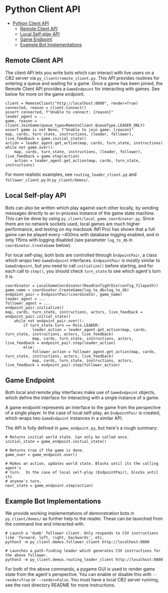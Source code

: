Python Client API
=================

- [Python Client API](#python-client-api)
  - [Remote Client API](#remote-client-api)
  - [Local Self-play API](#local-self-play-api)
  - [Game Endpoint](#game-endpoint)
  - [Example Bot Implementations](#example-bot-implementations)

Remote Client API 
-----------------

The client API lets you write bots which can interact with live users on a CB2 server via `py_client/remote_client.py`.  This API provides routines for entering a queue and waiting for a game. Once a game has been joined, the Remote Client API provides a `GameEndpoint` for interacting with games. See below for more on the game endpoint.
```
client = RemoteClient("http://localhost:8080", render=True)
connected, reason = client.Connect()
assert connected, f"Unable to connect: {reason}"
leader_agent = ...
game, reason = client.JoinGame(queue_type=RemoteClient.QueueType.LEADER_ONLY)
assert game is not None, f"Unable to join game: {reason}"
map, cards, turn_state, instructions, (leader, follower), live_feedback = game.initial_state()
action = leader_agent.get_action(map, cards, turn_state, instructions)
while not game.over():
    map, cards, turn_state, instructions, (leader, follower), live_feedback = game.step(action)
    action = leader_agent.get_action(map, cards, turn_state, instructions)
```

For more realistic examples, see `routing_leader_client.py` and `follower_client.py` in `py_client/demos/`.

Local Self-play API
-------------------

Bots can also be written which play against each other locally, by sending messages directly to an in-process instance of the game state machine. This can be done by using `py_client/local_game_coordinator.py`. Since there are no network sockets used, local games are much higher performance, and testing on my macbook (M1 Pro) has shown that a full game can be played every ~400ms with database logging enabled, and in only 115ms with logging disabled (see parameter `log_to_db` in `coordinator.CreateGame` below). 

For local self-play, both bots are controlled through `EndpointPair`, a class which wraps two `GameEndpoint` interfaces. `EndpointPair` is mostly similar to `GameEndpoint`, but you need to call `initialize()` before starting, and for each call to `step()`, you should check `turn_state` to see which agent's turn it is.

```
coordinator = LocalGameCoordinator(ReadConfigOrDie(config_filepath))
game_name = coordinator.CreateGame(log_to_db=log_to_db)
endpoint_pair = EndpointPair(coordinator, game_name)
leader_agent = ...
follower_agent = ...
endpoint_pair.initialize()
map, cards, turn_state, instructions, actors, live_feedback = endpoint_pair.initial_state()
    while not endpoint_pair.over():
        if turn_state.turn == Role.LEADER:
            leader_action = leader_agent.get_action(map, cards, turn_state, instructions, actors, live_feedback)
            map, cards, turn_state, instructions, actors, live_feedback = endpoint_pair.step(leader_action)
        else:
            follower_action = follower_agent.get_action(map, cards, turn_state, instructions, actors, live_feedback)
            map, cards, turn_state, instructions, actors, live_feedback = endpoint_pair.step(follower_action)
```

Game Endpoint
-------------

Both local and remote play interfaces make use of `GameEndpoint` objects, which define the interface for interacting with a single instance of a game.

A game endpoint represents an interface to the game from the perspective of a single player. In the case of local self-play, an `EndpointPair` is created, which wraps two `GameEndpoint` instances in a similar API.

The API is fully defined in `game_endpoint.py`, but here's a rough summary:

```
# Returns initial world state. Can only be called once.
initial_state = game_endpoint.initial_state() 

# Returns true if the game is done.
game_over = game_endpoint.over()

# Makes an action, updates world state. Blocks until its the calling agent's
# turn.  In the case of local self-play (EndpointPair), blocks until its
# anyone's turn.
next_state = game_endpoint.step(action)
```

Example Bot Implementations
---------------------------

We provide working implementations of demonstration bots in `py_client/demos/` as further help to the reader. These can be launched from the command line and interacted with.

```
# Launch a 'dumb' follower client. Only responds to CSV instructions like 'forward, left, right, backwards', etc.
python3 -m py_client.demos.follower_client http://localhost:8080

# Launches a path-finding leader which generates CSV instructions for the above follower.
python3 -m py_client.demos.routing_leader_client http://localhost:8080
```

For both of the above commands, a pygame GUI is used to render game state from the agent's perspective. You can enable or disable this with `--render=True` or `--render=False`. You must have a local CB2 server running, see the root directory README for more instructions.